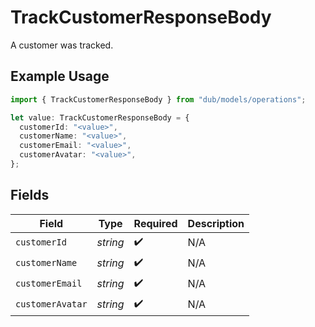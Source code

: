 # TrackCustomerResponseBody

A customer was tracked.

## Example Usage

```typescript
import { TrackCustomerResponseBody } from "dub/models/operations";

let value: TrackCustomerResponseBody = {
  customerId: "<value>",
  customerName: "<value>",
  customerEmail: "<value>",
  customerAvatar: "<value>",
};
```

## Fields

| Field              | Type               | Required           | Description        |
| ------------------ | ------------------ | ------------------ | ------------------ |
| `customerId`       | *string*           | :heavy_check_mark: | N/A                |
| `customerName`     | *string*           | :heavy_check_mark: | N/A                |
| `customerEmail`    | *string*           | :heavy_check_mark: | N/A                |
| `customerAvatar`   | *string*           | :heavy_check_mark: | N/A                |